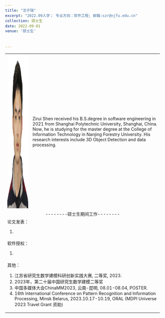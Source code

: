 ```yaml
---
title: "沈子瑞"
excerpt: "2022.09入学； 专业方向：软件工程; 邮箱:szr@njfu.edu.cn"
collection: 硕士生
date: 2022-09-01
venue: '硕士生'


---
```

<table border="0">
<tr>
  <td> <img src='/images/zirui.jpg' height="500" width="408">  </td>
 <td>Zirui Shen received his B.S.degree in software engineering in 2021 from Shanghai Polytechnic University, Shanghai, China. Now, he is studying for the master degree at the College of Information Technology in Nanjing Forestry University. His research interests include 3D Object Detection and data processing.</td>

</tr>

<tr>
<td colspan="2" align="center">--------硕士生期间工作--------
</td>
</tr>

<tr>
<td colspan="2">论文发表：
<ol class="level_1">
<li>  </li>
</ol>
</td>
</tr>

<tr>
<td colspan="2">软件授权：
<ol class="level_1">
<li>  </li>
</ol>
</td>
</tr>

<tr>
<td colspan="2">其他：
<ol class="level_1">
<li> 江苏省研究生数学建模科研创新实践大赛, 二等奖, 2023.</li>
<li> 2023年，第二十届中国研究生数学建模二等奖</li>
<li> 
中国多媒体大会ChinaMM2023, 云南-昆明, 08.01-08.04, POSTER.
</li>
<li> 
16th International Conference on Pattern Recognition and Information Processing, Minsk Belarus, 2023.10.17-10.19, ORAL (MDPI Universe 2023 Travel Grant 资助)
</li>
</ol>
</td>
</tr>

</table>